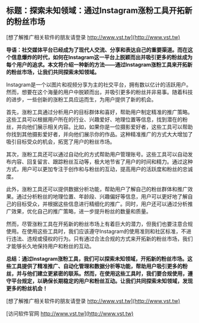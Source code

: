 ## **标题：探索未知领域：通过Instagram涨粉工具开拓新的粉丝市场**

[想了解推广相关软件的朋友请登录 http://www.vst.tw](http://www.vst.tw)

**导语：社交媒体平台已经成为了现代人交流、分享和表达自己的重要渠道。而在这个信息爆炸的时代，如何在Instagram这一平台上脱颖而出并吸引更多的粉丝成为每个用户的追求。本文将介绍一种新的方法——通过Instagram涨粉工具来开拓新的粉丝市场，让我们共同探索未知领域。**

Instagram是一个以图片和视频分享为主的社交平台，拥有数以亿计的活跃用户。然而，想要在这个海量的用户中脱颖而出，并吸引更多的粉丝并非易事。随着科技的进步，一些创新的涨粉工具应运而生，为用户提供了新的机会。

首先，涨粉工具通过分析用户的目标群体和喜好，帮助用户制定精准的推广策略。这些工具可以根据用户所在的行业、兴趣爱好、地理位置等信息，找到潜在的粉丝，并向他们展示相关内容。比如，如果你是一位摄影爱好者，这些工具可以帮助你找到其他摄影爱好者，并向他们展示你的作品。这种精准推广的方式大大增加了吸引目标受众的机会，拓宽了用户的粉丝市场。

其次，涨粉工具还可以通过自动化的方式帮助用户管理账号。这些工具可以自动发布内容、回复留言、跟踪粉丝互动等，极大地节省了用户的时间和精力。通过这种方式，用户可以更加专注于创作和与粉丝的互动，提高用户的活跃度和粉丝的忠诚度。

此外，涨粉工具还可以提供数据分析功能，帮助用户了解自己的粉丝群体和推广效果。通过分析粉丝的地理位置、年龄段、兴趣偏好等信息，用户可以更好地了解自己的目标受众，并根据这些信息进行精细化的推广。同时，用户还可以通过分析推广效果，优化自己的推广策略，进一步提升粉丝的数量和质量。

然而，尽管涨粉工具在开拓新的粉丝市场上有着巨大的潜力，但我们也要注意合规使用。在使用这些工具时，我们应该遵守Instagram的使用准则和社区标准，不进行违法、违规或侵权的行为。只有通过合法合规的方式来开拓新的粉丝市场，我们才能够长久地保持用户和粉丝的互动。

**总结：通过Instagram涨粉工具，我们可以探索未知领域，开拓新的粉丝市场。这些工具提供了精准推广、自动化管理和数据分析等功能，帮助用户吸引更多的粉丝，并与他们建立更紧密的联系。然而，在使用这些工具时，我们要合规使用，遵守平台规定，以确保长期稳定的用户和粉丝互动。让我们共同探索未知领域，发现更多的粉丝机会！**

[想了解推广相关软件的朋友请登录 http://www.vst.tw](http://www.vst.tw)


[访问软件官网 http://www.vst.tw](http://www.vst.tw)
